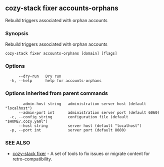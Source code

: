 ## cozy-stack fixer accounts-orphans

Rebuild triggers associated with orphan accounts

### Synopsis

Rebuild triggers associated with orphan accounts

```
cozy-stack fixer accounts-orphans [domain] [flags]
```

### Options

```
      --dry-run   Dry run
  -h, --help      help for accounts-orphans
```

### Options inherited from parent commands

```
      --admin-host string   administration server host (default "localhost")
      --admin-port int      administration server port (default 6060)
  -c, --config string       configuration file (default "$HOME/.cozy.yaml")
      --host string         server host (default "localhost")
  -p, --port int            server port (default 8080)
```

### SEE ALSO

* [cozy-stack fixer](cozy-stack_fixer.md)	 - A set of tools to fix issues or migrate content for retro-compatibility.

